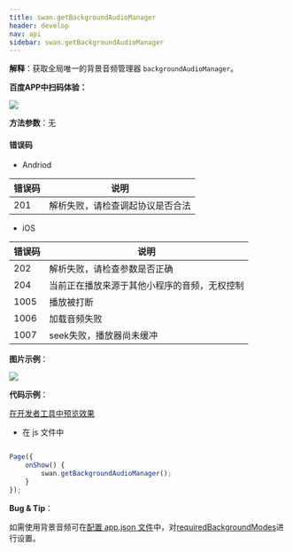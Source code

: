 ```yaml
---
title: swan.getBackgroundAudioManager
header: develop
nav: api
sidebar: swan.getBackgroundAudioManager
---
```





**解释**：获取全局唯一的背景音频管理器 `backgroundAudioManager`。

**百度APP中扫码体验：**

<img src="https://b.bdstatic.com/miniapp/assets/images/doc_demo/getBackgroundAudioManager.png"  class="demo-qrcode-image" />

**方法参数**：无

#### 错误码

* Andriod

|错误码|说明|
|--|--|
|201|解析失败，请检查调起协议是否合法 |

* iOS

|错误码|说明|
|--|--|
|202  |解析失败，请检查参数是否正确|
|204|当前正在播放来源于其他小程序的音频，无权控制|
|1005|播放被打断|
|1006|加载音频失败|
|1007|seek失败，播放器尚未缓冲|

**图片示例**：

<div class="m-doc-custom-examples">
    <div class="m-doc-custom-examples-correct">
        <img src="https://b.bdstatic.com/miniapp/images/getBackgroundAudioManager.gif">
    </div>
    <div class="m-doc-custom-examples-correct">
        <img src=" ">
    </div>
    <div class="m-doc-custom-examples-correct">
        <img src=" ">
    </div>     
</div>

**代码示例**：


<a href="swanide://fragment/baabeadbe2985d54085de54aa8404ff21569416813876" title="在开发者工具中预览效果" target="_self">在开发者工具中预览效果</a>

* 在 js 文件中

```javascript

Page({
    onShow() {
        swan.getBackgroundAudioManager();
    }
});

```

**Bug & Tip**：
 
如需使用背景音频可在[配置 app.json 文件](https://smartprogram.baidu.com/docs/develop/tutorial/process/)中，对[requiredBackgroundModes](https://smartprogram.baidu.com/docs/develop/tutorial/process/#requiredBackgroundModes)进行设置。